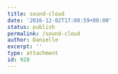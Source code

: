 ```yaml
---
title: sound-cloud
date: '2016-12-02T17:08:59+00:00'
status: publish
permalink: /sound-cloud
author: Danielle
excerpt: ''
type: attachment
id: 928
---
```

<!DOCTYPE html PUBLIC "-//W3C//DTD HTML 4.0 Transitional//EN" "http://www.w3.org/TR/REC-html40/loose.dtd">
<?xml encoding="UTF-8">
